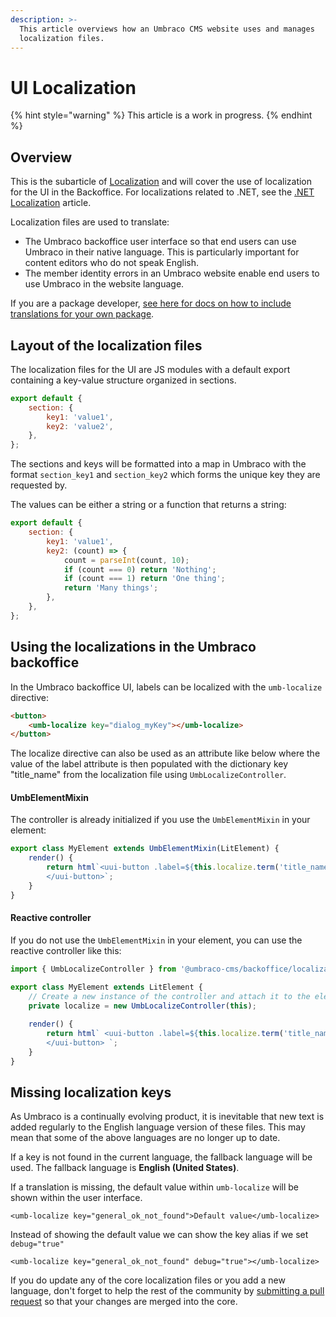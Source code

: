 ```yaml
---
description: >-
  This article overviews how an Umbraco CMS website uses and manages
  localization files.
---
```


# UI Localization

{% hint style="warning" %}
This article is a work in progress.
{% endhint %}

## Overview

This is the subarticle of [Localization](./) and will cover the use of localization for the UI in the Backoffice. For localizations related to .NET, see the [.NET Localization](.net-localization.md) article.

Localization files are used to translate:

* The Umbraco backoffice user interface so that end users can use Umbraco in their native language. This is particularly important for content editors who do not speak English.
* The member identity errors in an Umbraco website enable end users to use Umbraco in the website language.

If you are a package developer, [see here for docs on how to include translations for your own package](broken-reference).

## Layout of the localization files

The localization files for the UI are JS modules with a default export containing a key-value structure organized in sections.

```js
export default {
	section: {
		key1: 'value1',
		key2: 'value2',
	},
};
```

The sections and keys will be formatted into a map in Umbraco with the format `section_key1` and `section_key2` which forms the unique key they are requested by.

The values can be either a string or a function that returns a string:

```js
export default {
	section: {
		key1: 'value1',
		key2: (count) => {
			count = parseInt(count, 10);
			if (count === 0) return 'Nothing';
			if (count === 1) return 'One thing';
			return 'Many things';
		},
	},
};	
```

## Using the localizations in the Umbraco backoffice

In the Umbraco backoffice UI, labels can be localized with the `umb-localize` directive:

```html
<button>
    <umb-localize key="dialog_myKey"></umb-localize>
</button>
```

The localize directive can also be used as an attribute like below where the value of the label attribute is then populated with the dictionary key "title\_name" from the localization file using `UmbLocalizeController`.

#### **UmbElementMixin**

The controller is already initialized if you use the `UmbElementMixin` in your element:

```typescript
export class MyElement extends UmbElementMixin(LitElement) {
    render() {
        return html`<uui-button .label=${this.localize.term('title_name')}>
        </uui-button>`;
    }
}
```

#### **Reactive controller**

If you do not use the `UmbElementMixin` in your element, you can use the reactive controller like this:

```typescript
import { UmbLocalizeController } from '@umbraco-cms/backoffice/localization-api';

export class MyElement extends LitElement {
    // Create a new instance of the controller and attach it to the element
    private localize = new UmbLocalizeController(this);
    
    render() {
        return html` <uui-button .label=${this.localize.term('title_name')}>
        </uui-button> `;
    }
}
```

## Missing localization keys

As Umbraco is a continually evolving product, it is inevitable that new text is added regularly to the English language version of these files. This may mean that some of the above languages are no longer up to date.

If a key is not found in the current language, the fallback language will be used. The fallback language is **English (United States)**.

If a translation is missing, the default value within `umb-localize` will be shown within the user interface.

```markup
<umb-localize key="general_ok_not_found">Default value</umb-localize>
```

Instead of showing the default value we can show the key alias if we set `debug="true"`

```markup
<umb-localize key="general_ok_not_found" debug="true"></umb-localize>
```

If you do update any of the core localization files or you add a new language, don't forget to help the rest of the community by [submitting a pull request](https://docs.umbraco.com/welcome/contribute/getting-started) so that your changes are merged into the core.
